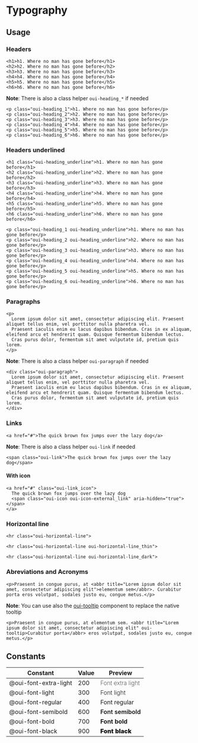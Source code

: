 # Typography

## Usage

### Headers

```html:preview
<h1>h1. Where no man has gone before</h1>
<h2>h2. Where no man has gone before</h2>
<h3>h3. Where no man has gone before</h3>
<h4>h4. Where no man has gone before</h4>
<h5>h5. Where no man has gone before</h5>
<h6>h6. Where no man has gone before</h6>
```

**Note**: There is also a class helper `oui-heading_*` if needed

```html:preview
<p class="oui-heading_1">h1. Where no man has gone before</p>
<p class="oui-heading_2">h2. Where no man has gone before</p>
<p class="oui-heading_3">h3. Where no man has gone before</p>
<p class="oui-heading_4">h4. Where no man has gone before</p>
<p class="oui-heading_5">h5. Where no man has gone before</p>
<p class="oui-heading_6">h6. Where no man has gone before</p>
```

### Headers underlined

```html:preview
<h1 class="oui-heading_underline">h1. Where no man has gone before</h1>
<h2 class="oui-heading_underline">h2. Where no man has gone before</h2>
<h3 class="oui-heading_underline">h3. Where no man has gone before</h3>
<h4 class="oui-heading_underline">h4. Where no man has gone before</h4>
<h5 class="oui-heading_underline">h5. Where no man has gone before</h5>
<h6 class="oui-heading_underline">h6. Where no man has gone before</h6>
```

```html:preview
<p class="oui-heading_1 oui-heading_underline">h1. Where no man has gone before</p>
<p class="oui-heading_2 oui-heading_underline">h2. Where no man has gone before</p>
<p class="oui-heading_3 oui-heading_underline">h3. Where no man has gone before</p>
<p class="oui-heading_4 oui-heading_underline">h4. Where no man has gone before</p>
<p class="oui-heading_5 oui-heading_underline">h5. Where no man has gone before</p>
<p class="oui-heading_6 oui-heading_underline">h6. Where no man has gone before</p>
```

### Paragraphs

```html:preview
<p>
  Lorem ipsum dolor sit amet, consectetur adipiscing elit. Praesent aliquet tellus enim, vel porttitor nulla pharetra vel.
  Praesent iaculis enim eu lacus dapibus bibendum. Cras in ex aliquam, eleifend arcu et hendrerit quam. Quisque fermentum bibendum lectus.
  Cras purus dolor, fermentum sit amet vulputate id, pretium quis lorem.
</p>
```

**Note**: There is also a class helper `oui-paragraph` if needed

```html:preview
<div class="oui-paragraph">
  Lorem ipsum dolor sit amet, consectetur adipiscing elit. Praesent aliquet tellus enim, vel porttitor nulla pharetra vel.
  Praesent iaculis enim eu lacus dapibus bibendum. Cras in ex aliquam, eleifend arcu et hendrerit quam. Quisque fermentum bibendum lectus.
  Cras purus dolor, fermentum sit amet vulputate id, pretium quis lorem.
</div>
```

### Links

```html:preview
<a href="#">The quick brown fox jumps over the lazy dog</a>
```

**Note**: There is also a class helper `oui-link` if needed

```html:preview
<span class="oui-link">The quick brown fox jumps over the lazy dog</span>
```

#### With icon

```html:preview
<a href="#" class="oui-link_icon">
  The quick brown fox jumps over the lazy dog
  <span class="oui-icon oui-icon-external_link" aria-hidden="true"></span>
</a>
```

### Horizontal line

```html:preview
<hr class="oui-horizontal-line">

<hr class="oui-horizontal-line oui-horizontal-line_thin">

<hr class="oui-horizontal-line oui-horizontal-line_dark">
```

### Abreviations and Acronyms

```html:preview
<p>Praesent in congue purus, at <abbr title="Lorem ipsum dolor sit amet, consectetur adipiscing elit">elementum sem</abbr>. Curabitur porta eros volutpat, sodales justo eu, congue metus.</p>
```

**Note**: You can use also the [oui-tooltip](#!/components/tooltip) component to replace the native tooltip

```html:preview
<p>Praesent in congue purus, at elementum sem. <abbr title="Lorem ipsum dolor sit amet, consectetur adipiscing elit" oui-tooltip>Curabitur porta</abbr> eros volutpat, sodales justo eu, congue metus.</p>
```

## Constants

| Constant                | Value | Preview                                                 |
| ----------------------- | ----- | ------------------------------------------------------- |
| @oui-font-extra-light   | 200   | <span style="font-weight: 200;">Font extra light</span> |
| @oui-font-light         | 300   | <span style="font-weight: 300;">Font light</span>       |
| @oui-font-regular       | 400   | <span style="font-weight: 400;">Font regular</span>     |
| @oui-font-semibold      | 600   | <span style="font-weight: 600;">Font semibold</span>    |
| @oui-font-bold          | 700   | <span style="font-weight: 700;">Font bold</span>        |
| @oui-font-black         | 900   | <span style="font-weight: 900;">Font black</span>       |
